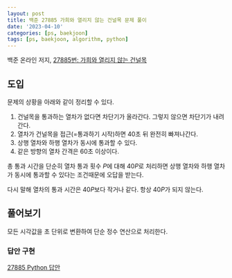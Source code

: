 ```yaml
---
layout: post
title: 백준 27885 가희와 열리지 않는 건널목 문제 풀이
date: '2023-04-10'
categories: [ps, baekjoon]
tags: [ps, baekjoon, algorithm, python]
---
```


백준 온라인 저지, [27885번: 가희와 열리지 않는 건널목](https://www.acmicpc.net/problem/27885)

## 도입

문제의 상황을 아래와 같이 정리할 수 있다.

1. 건널목을 통과하는 열차가 없다면 차단기가 올라간다. 그렇지 않으면 차단기가 내려간다.
2. 열차가 건널목을 접근(=통과하기 시작)하면 40초 뒤 완전히 빠져나간다.
3. 상행 열차와 하행 열차가 동시에 통과할 수 있다.
4. 같은 방향의 열차 간격은 60초 이상이다.

총 통과 시간을 단순히 열차 통과 횟수 $P$에 대해 $40P$로 처리하면 상행 열차와 하행 열차가 동시에 통과할 수 있다는 조건때문에 오답을 받는다.

다시 말해 열차의 통과 시간은 $40P$보다 작거나 같다. 항상 $40P$가 되지 않는다.

## 풀어보기

모든 시각값을 초 단위로 변환하여 단순 정수 연산으로 처리한다.

### 답안 구현

[27885 Python 답안](https://github.com/ShapeLayer/training/blob/main/tasks/online_judge/baekjoon/python/27885.py)
